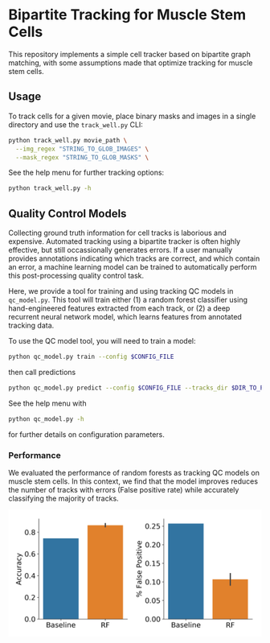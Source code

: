 # Bipartite Tracking for Muscle Stem Cells

This repository implements a simple cell tracker based on bipartite graph matching, with some assumptions made that optimize tracking for muscle stem cells.

## Usage

To track cells for a given movie, place binary masks and images in a single directory
and use the `track_well.py` CLI:

```bash
python track_well.py movie_path \
  --img_regex "STRING_TO_GLOB_IMAGES" \
  --mask_regex "STRING_TO_GLOB_MASKS" \
```

See the help menu for further tracking options:

```bash
python track_well.py -h
```
## Quality Control Models

Collecting ground truth information for cell tracks is laborious and expensive. Automated tracking using a bipartite tracker is often highly effective, but still occassionally generates errors. If a user manually provides annotations indicating which tracks are correct, and which contain an error, a machine learning model can be trained to automatically perform this post-processing quality control task.

Here, we provide a tool for training and using tracking QC models in `qc_model.py`. This tool will train either (1) a random forest classifier using hand-engineered features extracted from each track, or (2) a deep recurrent neural network model, which learns features from annotated tracking data.

To use the QC model tool, you will need to train a model:

```bash
python qc_model.py train --config $CONFIG_FILE
```

then call predictions

```bash
python qc_model.py predict --config $CONFIG_FILE --tracks_dir $DIR_TO_PREDICT
```

See the help menu with

```bash
python qc_model.py -h
```

for further details on configuration parameters.

### Performance

We evaluated the performance of random forests as tracking QC models on muscle stem cells. In this context, we find that the model improves reduces the number of tracks with errors (False positive rate) while accurately classifying the majority of tracks.

![RF QC Model](images/rf_qc_model_perf.png)
